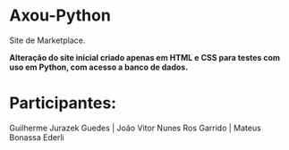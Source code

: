 # Axou-Python
Site de Marketplace.


**Alteração do site inicial criado apenas em HTML e CSS para testes com uso em Python, com acesso a banco de dados.**



# Participantes:
Guilherme Jurazek Guedes |
João Vitor Nunes Ros Garrido |
Mateus Bonassa Ederli
